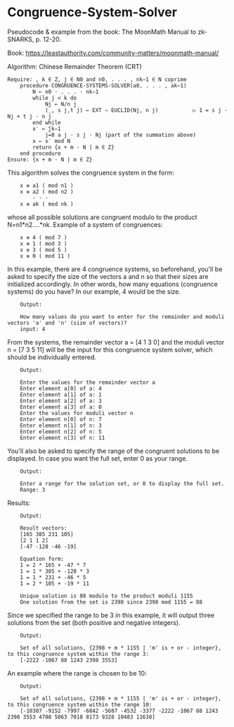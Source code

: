 # Congruence-System-Solver

Pseudocode & example from the book: The MoonMath Manual to zk-SNARKS, p. 12-20.

Book: https://leastauthority.com/community-matters/moonmath-manual/

Algorithm: Chinese Remainder Theorem (CRT)

	Require: , k ∈ Z, j ∈ N0 and n0, . . . , nk−1 ∈ N coprime
		procedure CONGRUENCE-SYSTEMS-SOLVER(a0, . . . , ak−1)
			N ← n0 · . . . · nk−1
			while j < k do
				Nj ← N/n j
				(_, s j,t j) ← EXT − EUCLID(Nj, n j)           ▷ 1 = s j · Nj + t j · n j
			end while
			x′ ← ∑k−1
				j=0 a j · s j · Nj (part of the summation above)
			x ← x′ mod N
			return {x + m · N | m ∈ Z}
		end procedure
	Ensure: {x + m · N | m ∈ Z}

This algorithm solves the congruence system in the form:

		x ≡ a1 ( mod n1 )
		x ≡ a2 ( mod n2 )
			· · ·
		x ≡ ak ( mod nk )

whose all possible solutions are congruent modulo to the product N=n1*n2....*nk. Example of a system of congruences:

		x ≡ 4 ( mod 7 )
		x ≡ 1 ( mod 3 )
		x ≡ 3 ( mod 5 )
		x ≡ 0 ( mod 11 )

In this example, there are 4 congruence systems, so beforehand, you'll be asked to specify the size of the vectors a and n so that their sizes are initialized accordingly. In other words, how many equations (congruence systems) do you have? In our example, 4 would be the size.

		Output:

		How many values do you want to enter for the remainder and moduli vectors 'a' and 'n' (size of vectors)?
	  	input: 4

From the systems, the remainder vector a = [4 1 3 0] and the moduli vector n = [7 3 5 11] will be the input for this congruence system solver, which should be individually entered.

		Output:

		Enter the values for the remainder vector a
		Enter element a[0] of a: 4
		Enter element a[1] of a: 1
		Enter element a[2] of a: 3
		Enter element a[3] of a: 0
		Enter the values for moduli vector n
		Enter element n[0] of n: 7
		Enter element n[1] of n: 3
		Enter element n[2] of n: 5
		Enter element n[3] of n: 11

You'll also be asked to specify the range of the congruent solutions to be displayed. In case you want the full set, enter 0 as your range.

		Output:

		Enter a range for the solution set, or 0 to display the full set.
		Range: 3

Results:

		Output:

		Result vectors:
		[165 385 231 105]
		[2 1 1 2]
		[-47 -128 -46 -19]

		Equation form:
		1 = 2 * 165 + -47 * 7
		1 = 1 * 385 + -128 * 3
		1 = 1 * 231 + -46 * 5
		1 = 2 * 105 + -19 * 11

		Unique solution is 88 modulo to the product moduli 1155
		One solution from the set is 2398 since 2398 mod 1155 = 88

Since we specified the range to be 3 in this example, it will output three solutions from the set (both positive and negative integers).

		Output:

		Set of all solutions, {2398 + m * 1155 | 'm' is + or - integer}, to this congruence system within the range 3:
		[-2222 -1067 88 1243 2398 3553]

An example where the range is chosen to be 10:

		Output:

		Set of all solutions, {2398 + m * 1155 | 'm' is + or - integer}, to this congruence system within the range 10:
		[-10307 -9152 -7997 -6842 -5687 -4532 -3377 -2222 -1067 88 1243 2398 3553 4708 5863 7018 8173 9328 10483 11638]






